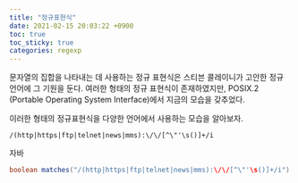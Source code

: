 ```yaml
---
title: "정규표현식"
date: 2021-02-15 20:03:22 +0900
toc: true
toc_sticky: true
categories: regexp
---
```


문자열의 집합을 나타내는 데 사용하는 정규 표현식은 스티븐 콜레이니가 고안한 정규 언어에 그 기원을 둔다. 
여러한 형태의 정규 표현식이 존재하였지만, POSIX.2 (Portable Operating System Interface)에서 지금의 모습을 갖추었다.

이러한 형태의 정규표현식을 다양한 언어에서 사용하는 모습을 알아보자.
```regexp
/(http|https|ftp|telnet|news|mms):\/\/[^\"'\s()]+/i
```

자바
```java
boolean matches("/(http|https|ftp|telnet|news|mms):\/\/[^\"'\s()]+/i")
```

